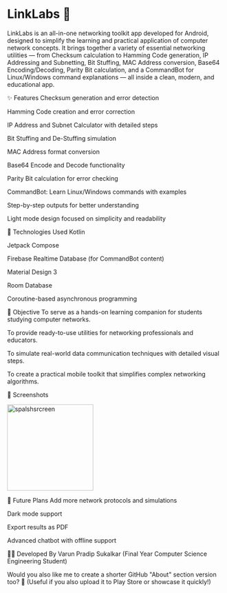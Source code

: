 # LinkLabs 🔗
LinkLabs is an all-in-one networking toolkit app developed for Android, designed to simplify the learning and practical application of computer network concepts. It brings together a variety of essential networking utilities — from Checksum calculation to Hamming Code generation, IP Addressing and Subnetting, Bit Stuffing, MAC Address conversion, Base64 Encoding/Decoding, Parity Bit calculation, and a CommandBot for Linux/Windows command explanations — all inside a clean, modern, and educational app.

✨ Features
Checksum generation and error detection

Hamming Code creation and error correction

IP Address and Subnet Calculator with detailed steps

Bit Stuffing and De-Stuffing simulation

MAC Address format conversion

Base64 Encode and Decode functionality

Parity Bit calculation for error checking

CommandBot: Learn Linux/Windows commands with examples

Step-by-step outputs for better understanding

Light mode design focused on simplicity and readability

📱 Technologies Used
Kotlin

Jetpack Compose

Firebase Realtime Database (for CommandBot content)

Material Design 3

Room Database

Coroutine-based asynchronous programming

🎯 Objective
To serve as a hands-on learning companion for students studying computer networks.

To provide ready-to-use utilities for networking professionals and educators.

To simulate real-world data communication techniques with detailed visual steps.

To create a practical mobile toolkit that simplifies complex networking algorithms.

📸 Screenshots


<img src="https://github.com/user-attachments/assets/0a18f0d6-f5b8-42a9-9112-21c7f9f42e1b " width="200" title="spalshsrcreen"/>






🚀 Future Plans
Add more network protocols and simulations

Dark mode support

Export results as PDF

Advanced chatbot with offline support

👨‍💻 Developed By
Varun Pradip Sukalkar
(Final Year Computer Science Engineering Student)

Would you also like me to create a shorter GitHub "About" section version too? 🌟
(Useful if you also upload it to Play Store or showcase it quickly!)

